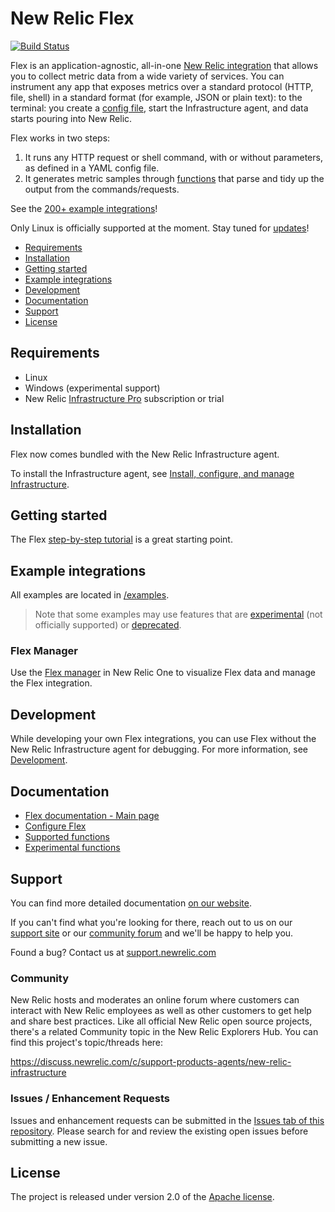 # New Relic Flex

[![Build Status](https://travis-ci.org/newrelic/nri-flex.svg?branch=master)](https://travis-ci.com/newrelic/nri-flex)

Flex is an application-agnostic, all-in-one [New Relic integration](https://docs.newrelic.com/docs/integrations) that allows you to collect metric data from a wide variety of services. You can instrument any app that exposes metrics over a standard protocol (HTTP, file, shell) in a standard format (for example, JSON or plain text): to the terminal: you create a [config file](/docs/basics/configure.md), start the Infrastructure agent, and data starts pouring into New Relic.

Flex works in two steps:
  1. It runs any HTTP request or shell command, with or without parameters, as defined in a YAML config file.
  2. It generates metric samples through [functions](/docs/basics/functions.md) that parse and tidy up the output from the commands/requests.

See the [200+ example integrations](#example-integrations)!

Only Linux is officially supported at the moment. Stay tuned for [updates](CHANGELOG.md)!

  - [Requirements](#requirements)
  - [Installation](#installation)
  - [Getting started](#getting-started)
  - [Example integrations](#example-integrations)
  - [Development](#development)
  - [Documentation](#documentation)
  - [Support](#support)
  - [License](#license)

## Requirements

- Linux
- Windows (experimental support)
- New Relic [Infrastructure Pro](https://newrelic.com/infrastructure/pricing) subscription or trial

## Installation

Flex now comes bundled with the New Relic Infrastructure agent. 

To install the Infrastructure agent, see [Install, configure, and manage Infrastructure](https://docs.newrelic.com/docs/infrastructure/install-configure-manage-infrastructure).

## Getting started

The Flex [step-by-step tutorial](./docs/basic-tutorial.md) is a great starting point.

## Example integrations

All examples are located in [/examples](https://github.com/newrelic/nri-flex/tree/master/examples).

> Note that some examples may use features that are [experimental](https://github.com/newrelic/nri-flex/tree/master/docs/experimental) (not officially supported) or [deprecated](https://github.com/newrelic/nri-flex/tree/master/docs/experimental).

### Flex Manager

Use the [Flex manager](https://github.com/newrelic/nr1-flex-manager) in New Relic One to visualize Flex data and manage the Flex integration.

## Development

While developing your own Flex integrations, you can use Flex without the New Relic Infrastructure agent for debugging. For more information, see [Development](/docs/development.md).

## Documentation

- [Flex documentation - Main page](https://github.com/newrelic/nri-flex/tree/master/docs/README.md)
- [Configure Flex](https://github.com/newrelic/nri-flex/tree/master/docs/basics/configure.md)
- [Supported functions](https://github.com/newrelic/nri-flex/tree/master/docs/basics/functions.md)
- [Experimental functions](https://github.com/newrelic/nri-flex/tree/master/docs/experimental/functions.md)

## Support

You can find more detailed documentation [on our website](http://newrelic.com/docs).

If you can't find what you're looking for there, reach out to us on our [support site](http://support.newrelic.com/) or our [community forum](http://forum.newrelic.com) and we'll be happy to help you.

Found a bug? Contact us at [support.newrelic.com](http://support.newrelic.com/)

### Community

New Relic hosts and moderates an online forum where customers can interact with New Relic employees as well as other customers to get help and share best practices. Like all official New Relic open source projects, there's a related Community topic in the New Relic Explorers Hub. You can find this project's topic/threads here:

https://discuss.newrelic.com/c/support-products-agents/new-relic-infrastructure

### Issues / Enhancement Requests

Issues and enhancement requests can be submitted in the [Issues tab of this repository](../../issues). Please search for and review the existing open issues before submitting a new issue.


## License

The project is released under version 2.0 of the [Apache license](http://www.apache.org/licenses/LICENSE-2.0).
